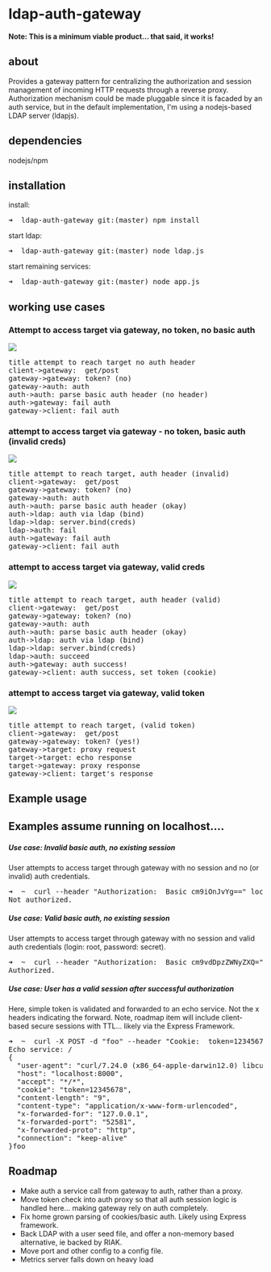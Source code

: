 <h1>ldap-auth-gateway</h1>

<b>Note: This is a minimum viable product... that said, it works!</b>

<h2>about</h2>

Provides a gateway pattern for centralizing the authorization and session management of incoming HTTP requests through a reverse proxy.  Authorization mechanism could be made pluggable since it is facaded by an auth service, but in the default implementation, I'm using a nodejs-based LDAP server (ldapjs).

<h2>dependencies</h2>
nodejs/npm

<h2>installation</h2>

install:
<pre>
➜  ldap-auth-gateway git:(master) npm install
</pre>

start ldap:
<pre>
➜  ldap-auth-gateway git:(master) node ldap.js
</pre>

start remaining services:
<pre>
➜  ldap-auth-gateway git:(master) node app.js
</pre>

<h2>working use cases</h2>

<h3>
Attempt to access target via gateway, no token, no basic auth
</h3>

<img src="http://www.websequencediagrams.com/cgi-bin/cdraw?lz=dGl0bGUgYXR0ZW1wdCB0byByZWFjaCB0YXJnZXQgbm8gYXV0aCBoZWFkZXIKY2xpZW50LT5nYXRld2F5OiAgZ2V0L3Bvc3QKAAwHABELdG9rZW4_IChubykAFAphdXRoOgBPBQphdXRoAAkIcGFyc2UgYmFzaWMAZQwgKG5vAHUHKQApBwByCWZhaWwAQwYAcgkAgRkGAA8MCgoKCg&s=napkin" />

<pre>
title attempt to reach target no auth header
client->gateway:  get/post
gateway->gateway: token? (no)
gateway->auth: auth
auth->auth: parse basic auth header (no header)
auth->gateway: fail auth
gateway->client: fail auth
</pre>

<h3>
attempt to access target via gateway - no token, basic auth (invalid creds)
</h3>

<img src="http://www.websequencediagrams.com/cgi-bin/cdraw?lz=dGl0bGUgYXR0ZW1wdCB0byByZWFjaCB0YXJnZXQsIGF1dGggaGVhZGVyIChpbnZhbGlkKQpjbGllbnQtPmdhdGV3YXk6ICBnZXQvcG9zdAoADAcAEQt0b2tlbj8gKG5vKQAUCmF1dGg6AFkFCmF1dGgACQhwYXJzZSBiYXNpYwBtDm9rYXkpACQHbGRhcAA2BiB2aWEgbGRhcCAoYmluZCkKbGRhcAAZCHNlcnZlci5iaW5kKGNyZWRzABcIAHYGZmFpbAB1BwCBPglmYWlsAIEPBgCBPgkAgWUGAA8MCgoK&s=napkin" />

<pre>
title attempt to reach target, auth header (invalid)
client->gateway:  get/post
gateway->gateway: token? (no)
gateway->auth: auth
auth->auth: parse basic auth header (okay)
auth->ldap: auth via ldap (bind)
ldap->ldap: server.bind(creds)
ldap->auth: fail
auth->gateway: fail auth
gateway->client: fail auth
</pre>

<h3>
attempt to access target via gateway, valid creds
</h3>

<img src="http://www.websequencediagrams.com/cgi-bin/cdraw?lz=dGl0bGUgYXR0ZW1wdCB0byByZWFjaCB0YXJnZXQsIGF1dGggaGVhZGVyICh2YWxpZCkKY2xpZW50LT5nYXRld2F5OiAgZ2V0L3Bvc3QKAAwHABELdG9rZW4_IChubykAFAphdXRoOgBXBQphdXRoAAkIcGFyc2UgYmFzaWMAaw5va2F5KQAkB2xkYXAANgYgdmlhIGxkYXAgKGJpbmQpCmxkYXAAGQhzZXJ2ZXIuYmluZChjcmVkcwAXCAB2BnN1Y2NlZWQAeAcAgUEJAIFqBQAXBXNzIQCBRAoAgWwGABEOLCBzZXQAgVkGIChjb29raWUp&s=napkin" />

<pre>
title attempt to reach target, auth header (valid)
client->gateway:  get/post
gateway->gateway: token? (no)
gateway->auth: auth
auth->auth: parse basic auth header (okay)
auth->ldap: auth via ldap (bind)
ldap->ldap: server.bind(creds)
ldap->auth: succeed
auth->gateway: auth success!
gateway->client: auth success, set token (cookie)
</pre>

<h3>
attempt to access target via gateway, valid token
</h3>

<img src="http://www.websequencediagrams.com/cgi-bin/cdraw?lz=dGl0bGUgYXR0ZW1wdCB0byByZWFjaCB0YXJnZXQsICh2YWxpZCB0b2tlbikKY2xpZW50LT5nYXRld2F5OiAgZ2V0L3Bvc3QKAAwHABELAC8FPyAoeWVzISkAFgoAVAY6IHByb3h5IHJlcXVlc3QKAGoGABQKZWNobyByZXNwb25zZQAVCQBvCQA1CAAZBwB0CQCBGwY6AIE4BydzADoJ&s=napkin" />

<pre>
title attempt to reach target, (valid token)
client->gateway:  get/post
gateway->gateway: token? (yes!)
gateway->target: proxy request
target->target: echo response
target->gateway: proxy response
gateway->client: target's response
</pre>

<h2>Example usage<h2>

Examples assume running on localhost....

<h5>Use case:  Invalid basic auth, no existing session</h5>
User attempts to access target through gateway with no session and no (or invalid) auth credentials.
<pre>
➜  ~  curl --header "Authorization:  Basic cm9iOnJvYg==" localhost:8000
Not authorized.
</pre>

<h5>Use case:  Valid basic auth, no existing session</h5>
User attempts to access target through gateway with no session and valid auth credentials (login: root, password: secret).
<pre>
➜  ~  curl --header "Authorization:  Basic cm9vdDpzZWNyZXQ=" localhost:8000
Authorized.
</pre>

<h5>Use case:  User has a valid session after successful authorization</h5>
Here, simple token is validated and forwarded to an echo service.  Not the x headers indicating the forward.  Note, roadmap item will include client-based secure sessions with TTL... likely via the Express Framework.
<pre>
➜  ~  curl -X POST -d "foo" --header "Cookie:  token=12345678" localhost:8000
Echo service: /
{
  "user-agent": "curl/7.24.0 (x86_64-apple-darwin12.0) libcurl/7.24.0 OpenSSL/0.9.8x zlib/1.2.5",
  "host": "localhost:8000",
  "accept": "*/*",
  "cookie": "token=12345678",
  "content-length": "9",
  "content-type": "application/x-www-form-urlencoded",
  "x-forwarded-for": "127.0.0.1",
  "x-forwarded-port": "52581",
  "x-forwarded-proto": "http",
  "connection": "keep-alive"
}foo
</pre>

<h2>Roadmap</h2>

* Make auth a service call from gateway to auth, rather than a proxy.
* Move token check into auth proxy so that all auth session logic is handled here... making gateway rely on auth completely.
* Fix home grown parsing of cookies/basic auth.  Likely using Express framework.
* Back LDAP with a user seed file, and offer a non-memory based alternative, ie backed by RIAK.
* Move port and other config to a config file.
* Metrics server falls down on heavy load
